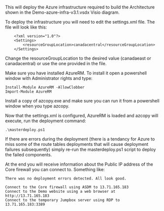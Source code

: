 This will deploy the Azure infrastructure required to build the Architecture shown in the Demo-azure-infra-v3.1.vsdx Visio diagram.

To deploy the infrastructure you will need to edit the settings.xml file. The file will look like this:

```
    <?xml version="1.0"?>
    <Settings>
        <resourceGroupLocation>canadacentral</resourceGroupLocation>
    </Settings>
```

Change the resourceGroupLocation to the desired value (canadaeast or canadacentral) or use the one provided in the file.

Make sure you have installed AzureRM. To install it open a powershell window with Administrator rights and type:

    Install-Module AzureRM -AllowClobber
    Import-Module AzureRM

Install a copy of azcopy.exe and make sure you can run it from a powershell window when you type azcopy.

Now that the settings.xml is configured, AzureRM is loaded and azcopy will execute, run the deployment command:

    .\masterdeploy.ps1

If there are errors during the deployment (there is a tendancy for Azure to miss some of the route tables deployments that will cause deployment failures subsequently) simply re-run the masterdeploy.ps1 script to deploy the failed components.

At the end you will receive information about the Public IP address of the Core firewall you can connect to. Something like:

    There was no deployment errors detected. All look good.

    Connect to the Core firewall using ASDM to 13.71.165.183
    Connect to the Demo website using a web browser at http://13.71.165.183
    Connect to the temporary Jumpbox server using RDP to 13.71.165.183:3389